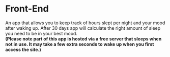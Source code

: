 # Front-End
An app that allows you to keep track of hours slept per night and your mood after waking up. After 30 days app will calculate the right amount of sleep you need to be in your best mood.
<br/><strong>(Please note part of this app is hosted via a free server that sleeps when not in use. It may take a few extra seconds to wake up when you first access the site.)</strong><br/>
